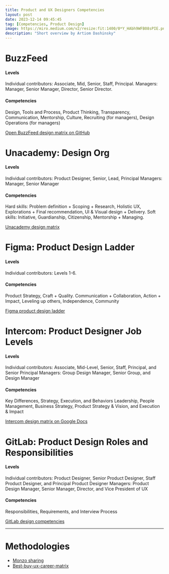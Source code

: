 ```yaml
---
title: Product and UX Designers Competencies
layout: post
date: 2023-12-14 09:45:45
tag: [Competencies, Product Design]
image: https://miro.medium.com/v2/resize:fit:1400/0*Y_HAbh9WFB08sPIE.png
description: "Short overview by Artiom Dashinsky"
---
```


# BuzzFeed
#### Levels
Individual contributors: Associate, Mid, Senior, Staff, Principal.
Managers: Manager, Senior Manager, Director, Senior Director.

#### Competencies
Design, Tools and Process, Product Thinking, Transparency, Communication, Mentorship, Culture, Recruiting (for managers), Design Operations (for managers)

[Open BuzzFeed design matrix on GitHub](https://github.com/buzzfeed/design/blob/master/product-design-roles.md)

# Unacademy: Design Org
#### Levels
Individual contributors: Product Designer, Senior, Lead, Principal
Managers: Manager, Senior Manager

#### Competencies
Hard skills: Problem definition + Scoping + Research, Holistic UX, Explorations + Final recommendation, UI & Visual design + Delivery.
Soft skills: Initiative, Guardianship, Citizenship, Mentorship + Managing.

[Unacademy design matrix](https://hvpandya.com/design-org-at-unacademy)

# Figma: Product Design Ladder
#### Levels
Individual contributors: Levels 1-6.

#### Competencies
Product Strategy, Craft + Quality. Communication + Collaboration, Action + Impact, Leveling up others, Independence, Community

[Figma product design ladder](https://nlevin.com/figma/ladder/)

# Intercom: Product Designer Job Levels
#### Levels
Individual contributors: Associate, Mid-Level, Senior, Staff, Principal, and Senior Principal
Managers: Group Design Manager, Senior Group, and Design Manager

#### Competencies
Key Differences, Strategy, Execution, and Behaviors
Leadership, People Management, Business Strategy, Product Strategy & Vision, and Execution & Impact

[Intercom design matrix on Google Docs](https://docs.google.com/document/d/1YloFi80QoXPk5-U9ga1Ivxojamy7dU4MsaUNnQs8Rig/edit)

# GitLab: Product Design Roles and Responsibilities
#### Levels
Individual contributors: Product Designer, Senior Product Designer, Staff Product Designer, and Principal Product Designer
Managers: Product Design Manager, Senior Manager, Director, and Vice President of UX

#### Competencies
Responsibilities, Requirements, and Interview Process

[GitLab design competencies](https://handbook.gitlab.com/job-families/product/product-design-management/)

---

# Methodologies

- [Monzo sharing](https://monzo.com/blog/2023/06/01/finding-your-fit-in-a-new-product-team/)
- [Best-buy-ux-career-matrix](http://www.jackstockholm.com/best-buy-ux-career-matrix)